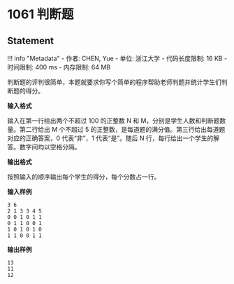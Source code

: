 
# 1061 判断题

## Statement

!!! info "Metadata"
    - 作者: CHEN, Yue
    - 单位: 浙江大学
    - 代码长度限制: 16 KB
    - 时间限制: 400 ms
    - 内存限制: 64 MB

判断题的评判很简单，本题就要求你写个简单的程序帮助老师判题并统计学生们判断题的得分。

**输入格式**

输入在第一行给出两个不超过 100 的正整数 N 和 M，分别是学生人数和判断题数量。第二行给出 M 个不超过 5 的正整数，是每道题的满分值。第三行给出每道题对应的正确答案，0 代表“非”，1 代表“是”。随后 N 行，每行给出一个学生的解答。数字间均以空格分隔。

**输出格式**

按照输入的顺序输出每个学生的得分，每个分数占一行。

**输入样例**
```plaintext
3 6
2 1 3 3 4 5
0 0 1 0 1 1
0 1 1 0 0 1
1 0 1 0 1 0
1 1 0 0 1 1
```

**输出样例**
```plaintext
13
11
12
```

